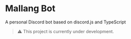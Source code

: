 # Mallang Bot

A personal Discord bot based on discord.js and TypeScript

> ⚠️ This project is currently under development.
